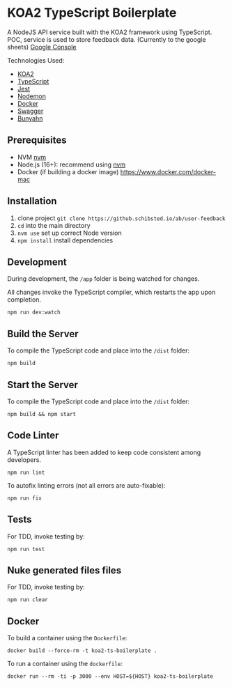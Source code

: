 # KOA2 TypeScript Boilerplate

A NodeJS API service built with the KOA2 framework using TypeScript.
POC, service is used to store feedback data. (Currently to the google sheets)
[Google Console](https://console.cloud.google.com/iam-admin/settings?project=ab-user-feedback)

Technologies Used:

- [KOA2](http://koajs.com/)
- [TypeScript](https://www.typescriptlang.org/)
- [Jest](https://jestjs.io/)
- [Nodemon](https://nodemon.io/)
- [Docker](https://www.docker.com/)
- [Swagger](https://swagger.io/)
- [Bunyahn](https://github.com/trentm/node-bunyan)

## Prerequisites

- NVM [nvm](https://github.com/creationix/nvm)
- Node.js (16+): recommend using [nvm](https://github.com/creationix/nvm)
- Docker (if building a docker image) <https://www.docker.com/docker-mac>

## Installation

1. clone project `git clone https://github.schibsted.io/ab/user-feedback`
1. `cd` into the main directory
1. `nvm use` set up correct Node version
1. `npm install` install dependencies

## Development

During development, the `/app` folder is being watched for changes.

All changes invoke the TypeScript compiler, which restarts the app upon completion.

```shell
npm run dev:watch
```

## Build the Server

To compile the TypeScript code and place into the `/dist` folder:

```shell
npm build
```

## Start the Server

To compile the TypeScript code and place into the `/dist` folder:

```shell
npm build && npm start
```

## Code Linter

A TypeScript linter has been added to keep code consistent among developers.

```shell
npm run lint
```

To autofix linting errors (not all errors are auto-fixable):

```shell
npm run fix
```

## Tests

For TDD, invoke testing by:

```shell
npm run test
```

## Nuke generated files files

For TDD, invoke testing by:

```shell
npm run clear
```

## Docker

To build a container using the `Dockerfile`:

```shell
docker build --force-rm -t koa2-ts-boilerplate .
```

To run a container using the `dockerfile`:

```shell
docker run --rm -ti -p 3000 --env HOST=${HOST} koa2-ts-boilerplate
```
